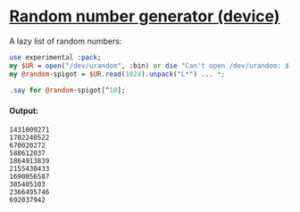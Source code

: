 [1]: https://rosettacode.org/wiki/Random_number_generator_(device)

# [Random number generator (device)][1]

A lazy list of random numbers:

```perl
use experimental :pack;
my $UR = open("/dev/urandom", :bin) or die "Can't open /dev/urandom: $!";
my @random-spigot = $UR.read(1024).unpack("L*") ... *;
 
.say for @random-spigot[^10];
```

#### Output:
```
1431009271
1702240522
670020272
588612037
1864913839
2155430433
1690056587
385405103
2366495746
692037942
```